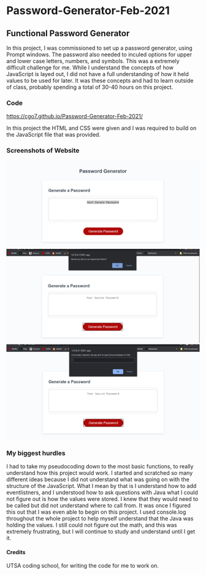 # Password-Generator-Feb-2021

## Functional Password Generator

In this project, I was commissioned to set up a password generator, using Prompt windows.  The password also needed to inculed options for upper and lower case letters, numbers, and symbols. This was a extremely difficult challenge for me.  While I understand the concepts of how JavaScript is layed out, I did not have a full understanding of how it held values to be used for later.  It was these concepts and had to learn outside of class, probably spending a total of 30-40 hours on this project.

### Code

https://cgo7.github.io/Password-Generator-Feb-2021/

In this project the HTML and CSS were given and I was required to build on the JavaScript file that was provided.

### Screenshots of Website

![alt text](PasswordGenerator.png)
![alt text](promptwindow.png)
![alt text](characters.png)

### My biggest hurdles

I had to take my pseudocoding down to the most basic functions, to really understand how this project would work.  I started and scratched so many different ideas because I did not understand what was going on with the structure of the JavaScript.  What I mean by that is I understand how to add eventlistners, and I understood how to ask questions with Java what I could not figure out is how the values were stored.  I knew that they would need to be called but did not understand where to call from.  It was once I figured this out that I was even able to begin on this project.  I used console.log throughout the whole project to help myself understand that the Java was holding the values.  I still could not figure out the math, and this was extremely frustrating, but I will continue to study and understand until I get it.

#### Credits
UTSA coding school, for writing the code for me to work on.